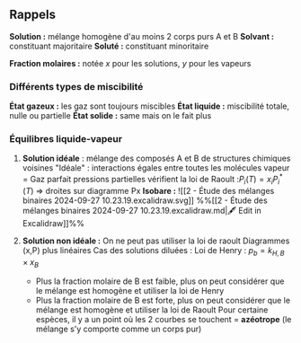 ## Rappels
**Solution :** mélange homogène d'au moins 2 corps purs A et B
**Solvant :** constituant majoritaire
**Soluté :** constituant minoritaire

**Fraction molaires :** notée $x$ pour les solutions, $y$ pour les vapeurs

### Différents  types de miscibilité
**État gazeux :** les gaz sont toujours miscibles
**État liquide :** miscibilité totale, nulle ou partielle
**État solide :** same mais on le fait plus

### Équilibres liquide-vapeur
1. **Solution idéale** : mélange des composés A et B de structures chimiques voisines
		"Idéale" : interactions égales entre toutes les molécules
		vapeur = Gaz parfait
		pressions partielles vérifient la loi de Raoult :$P_{i}(T)=x_{i}P^{*}_{i}(T)$ => droites sur diagramme Px
**Isobare :**
 ![[2 - Étude des mélanges binaires 2024-09-27 10.23.19.excalidraw.svg]]
%%[[2 - Étude des mélanges binaires 2024-09-27 10.23.19.excalidraw.md|🖋 Edit in Excalidraw]]%%

2. **Solution non idéale :** On ne peut pas utiliser la loi de raoult
		Diagrammes (x,P) plus linéaires
		Cas des solutions diluées : Loi de Henry : $p_{b}=k_{H,B} \times x_{B}$
	- Plus la fraction molaire de B est faible, plus on peut considérer que le mélange est homogène et utiliser la loi de Henry
	- Plus la fraction molaire de B est forte, plus on peut considérer que le mélange est homogène et utiliser la loi de Raoult
	Pour certaine espèces, il y a un point où les 2 courbes se touchent = **azéotrope** (le mélange s'y  comporte comme un corps pur)


	